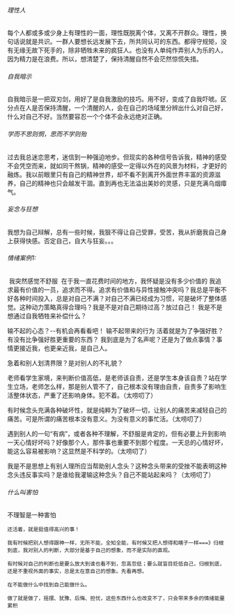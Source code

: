 ###### 理性人

​		每个人都或多或少身上有理性的一面，理性既脱离个体，又离不开群众。理性，换句话说就是共识。一群人要想长远发展下去，所共同认可的东西。都得守规矩，没有无缘无故下死手的，除非牺牲未来的疯狂人。也没有人单纯作弄别人为乐的人，因为精力是在浪费。所以，想清楚了，保持清醒自然不会茫然惊慌失措。
​	

###### 自我暗示

​		自我暗示是一把双刃剑，用好了是自我激励的技巧。用不好，变成了自我吓唬。区分点在人是否保持清醒，一个清醒的人，会在自己的场域里分辨出什么对自己好，什么对自己不好。当然要容忍一个个体不会永远绝对正确。

###### 学而不思则惘，思而不学则殆

​		过去我总迷恋思考，迷信到一种强迫地步。但现实的各种信号告诉我，精神的感受不会凭空而来，就如同干熬锅，精神的感受一定得以外在的风景为材料，才更好的融炼。我以前眼里只有自己的精神世界，却不看不到离开外面世界丰富的资源滋养，自己的精神也只会越发干涸。直到再也无法溢出美妙的灵感，只是充满乌烟瘴气。



###### 妄念与狂想

​		我想为自己辩解，总有一些时候，我狠不得让自己受罪，受苦，我从折磨我自己身上获得快感。否定自己，自大与狂妄。。。



###### 情绪案例1:

​		我突然感觉不舒服
​		在于我一直花费时间的地方，我怀疑是没有多少价值的
​		我追求最有价值的一员，追求而不得。追求有价值和与异性接触冲突吗？我总是平衡不好各种时间投入，总是对自己不满？对自己不满已经成为习惯，可是破坏了整体感觉。这种动力策略真得合理吗？
​		我是不是对自己期待过高？放过自己！
​		我是不是想通过自我牺牲来补偿什么？



输不起的心态？--有机会再看看吧！
		输不起带来的行为
		活着就是为了争强好胜？有没有比争强好胜更重要的东西？
		我到底是为了名声呢？还是为了做点事情？事情更接近我，也更亲近我，是自己人。



急着和别人划清界限？是对别人的不礼貌？



老师看学生家境，来判断价值高低，是老师该自责，还是学生本身该自责？站在学生立场，老师怎么样，那是别人管不了，自己根本没有理由自责，自责多了影响生活整体状态，严重了还影响身体。犯不着。（太唠叨了）



有时候念头充满各种破坏性，就是纯粹为了破坏一切，让别人的痛苦来减轻自己的痛苦。可是所谓的痛苦根本没有意义。为没有意义的事忙活。（太唠叨了）

遇到别人的一句“有病”，或者各种不理解，不舒服是肯定的，但有必要上升到影响一天心情好坏吗？好像那个人，那件事也重要不到那个程度。一天总的心情好坏，能这么容易被影响？这显然是不科学的。（太唠叨了）

我是不是思想上有别人理所应当帮助别人念头？这种念头带来的受挫不能表明这种念头违反事实吗？是谁给我灌输这种念头？自己不能站起来吗？（太唠叨了）





###### 什么叫害怕

不理智是一种害怕

```shell
还活着，就是挺值得高兴的事！

我有时候把别人想得跟神一样，无所不能，全知全能，有时候又把人想得和瞎子一样===》归根到底，我对别人的判断，大部分是基于自己的想象，而不是实际的直观。

有时候对自己的判断也是要么放大到谁也看不到，忽高忽低；要么就盲目贬低自己，归根到底，还是不重视外面的事实，总是太在意自己的想象。先看再想。

在不能做什么中找到自己能做什么。
```

```shell
做了就是做了，摇摆、犹豫、后悔、担忧，这些东西什么也改变不了，只会带来多余的情绪能量累积
```

